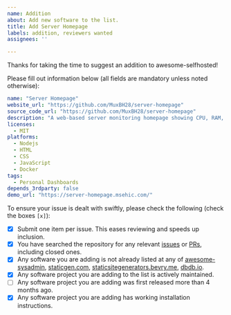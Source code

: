 ```yaml
---
name: Addition
about: Add new software to the list.
title: Add Server Homepage
labels: addition, reviewers wanted
assignees: ''

---
```


Thanks for taking the time to suggest an addition to awesome-selfhosted! 

Please fill out information below (all fields are mandatory unless noted otherwise):

```yaml
name: "Server Homepage"
website_url: "https://github.com/MuxBH28/server-homepage"
source_code_url: "https://github.com/MuxBH28/server-homepage"
description: "A web-based server monitoring homepage showing CPU, RAM, disk usage, processes, network info, and quick links."
licenses:
  - MIT
platforms:
  - Nodejs
  - HTML
  - CSS
  - JavaScript
  - Docker
tags:
  - Personal Dashboards
depends_3rdparty: false
demo_url: "https://server-homepage.msehic.com/"
```

To ensure your issue is dealt with swiftly, please check the following (check the boxes `[x]`):
- [X] Submit one item per issue. This eases reviewing and speeds up inclusion.
- [X] You have searched the repository for any relevant [issues](https://github.com/awesome-selfhosted/awesome-selfhosted-data/issues) or [PRs](https://github.com/awesome-selfhosted/awesome-selfhosted-data/pulls), including closed ones.
- [X] Any software you are adding is not already listed at any of [awesome-sysadmin](https://github.com/awesome-foss/awesome-sysadmin), [staticgen.com](https://www.staticgen.com/), [staticsitegenerators.bevry.me](https://staticsitegenerators.bevry.me/), [dbdb.io](https://dbdb.io/browse).
- [X] Any software project you are adding to the list is actively maintained.
- [ ] Any software project you are adding was first released more than 4 months ago.
- [X] Any software project you are adding has working installation instructions.
